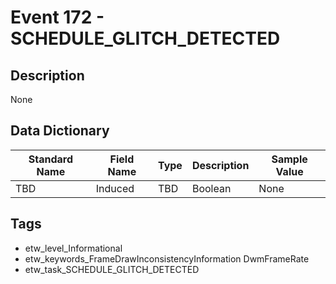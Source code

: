 # Event 172 - SCHEDULE_GLITCH_DETECTED

## Description
None

## Data Dictionary
|Standard Name|Field Name|Type|Description|Sample Value|
|---|---|---|---|---|
|TBD|Induced|TBD|Boolean|None|None|

## Tags
* etw_level_Informational
* etw_keywords_FrameDrawInconsistencyInformation DwmFrameRate
* etw_task_SCHEDULE_GLITCH_DETECTED